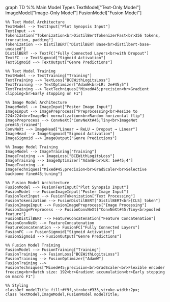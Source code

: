 graph TD
    %% Main Model Types
    TextModel["Text-Only Model"]
    ImageModel["Image-Only Model"]
    FusionModel["Fusion Model"]
    
    %% Text Model Architecture
    TextModel --> TextInput["Plot Synopsis Input"]
    TextInput --> Tokenization["Tokenization<br>DistilBertTokenizerFast<br>256 tokens, truncation, padding"]
    Tokenization --> DistilBERT["DistilBERT Base<br>distilbert-base-uncased"]
    DistilBERT --> TextFC["Fully Connected Layers<br>with Dropout"]
    TextFC --> TextSigmoid["Sigmoid Activation"]
    TextSigmoid --> TextOutput["Genre Predictions"]
    
    %% Text Model Training
    TextModel --> TextTraining["Training"]
    TextTraining --> TextLoss["BCEWithLogitsLoss"]
    TextTraining --> TextOptimizer["AdamW<br>LR: 2e#45;5"]
    TextTraining --> TextTechniques["Mixed#45;precision<br>Gradient clipping<br>Early stopping on F1"]
    
    %% Image Model Architecture
    ImageModel --> ImageInput["Poster Image Input"]
    ImageInput --> ImagePreprocess["Preprocessing<br>Resize to 224x224<br>ImageNet normalization<br>Random horizontal flip"]
    ImagePreprocess --> ConvNeXt["ConvNeXt#45;Tiny<br>ImageNet pre#45;trained"]
    ConvNeXt --> ImageHead["Linear → ReLU → Dropout → Linear"]
    ImageHead --> ImageSigmoid["Sigmoid Activation"]
    ImageSigmoid --> ImageOutput["Genre Predictions"]
    
    %% Image Model Training
    ImageModel --> ImageTraining["Training"]
    ImageTraining --> ImageLoss["BCEWithLogitsLoss"]
    ImageTraining --> ImageOptimizer["AdamW<br>LR: 1e#45;4"]
    ImageTraining --> ImageTechniques["Mixed#45;precision<br>GradScaler<br>Selective backbone fine#45;tuning"]
    
    %% Fusion Model Architecture
    FusionModel --> FusionTextInput["Plot Synopsis Input"]
    FusionModel --> FusionImageInput["Poster Image Input"]
    FusionTextInput --> FusionTokenization["Text Processing"]
    FusionTokenization --> FusionDistilBERT["DistilBERT<br>[CLS] token"]
    FusionImageInput --> FusionImagePreprocess["Image Processing"]
    FusionImagePreprocess --> FusionConvNeXt["ConvNeXt#45;Tiny<br>pooled feature"]
    FusionDistilBERT --> FeatureConcatenation["Feature Concatenation"]
    FusionConvNeXt --> FeatureConcatenation
    FeatureConcatenation --> FusionFC["Fully Connected Layers"]
    FusionFC --> FusionSigmoid["Sigmoid Activation"]
    FusionSigmoid --> FusionOutput["Genre Predictions"]
    
    %% Fusion Model Training
    FusionModel --> FusionTraining["Training"]
    FusionTraining --> FusionLoss["BCEWithLogitsLoss"]
    FusionTraining --> FusionOptimizer["AdamW"]
    FusionTraining --> FusionTechniques["Mixed#45;precision<br>GradScaler<br>Flexible encoder freezing<br>Batch size: 192<br>Gradient accumulation<br>Early stopping on macro F1"]
    
    %% Styling
    classDef modelTitle fill:#f9f,stroke:#333,stroke-width:2px;
    class TextModel,ImageModel,FusionModel modelTitle;
